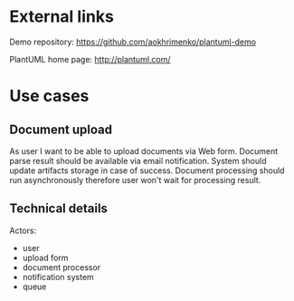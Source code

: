 # External links
Demo repository: https://github.com/aokhrimenko/plantuml-demo

PlantUML home page: http://plantuml.com/

# Use cases
## Document upload
As user I want to be able to upload documents via Web form. Document parse result should be available via email notification.
System should update artifacts storage in case of success. Document processing should run asynchronously therefore user won't wait for processing result.

## Technical details

Actors:
- user
- upload form
- document processor
- notification system
- queue

